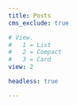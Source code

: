 ```yaml
---
title: Posts
cms_exclude: true

# View.
#   1 = List
#   2 = Compact
#   3 = Card
view: 2

headless: true

---
```

